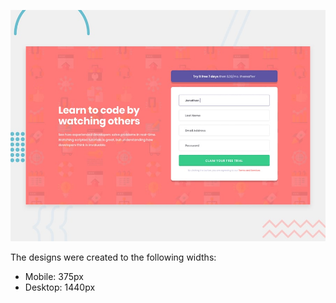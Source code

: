 

![Design preview for the Intro component with sign up form coding challenge](./design/desktop-preview.jpg)


The designs were created to the following widths:

- Mobile: 375px
- Desktop: 1440px

